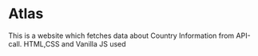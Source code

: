 # Atlas
This is a website which fetches data about Country Information from API-call.
HTML,CSS and Vanilla JS used
